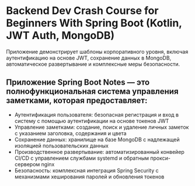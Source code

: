 # Backend Dev Crash Course for Beginners With Spring Boot (Kotlin, JWT Auth, MongoDB)

Приложение демонстрирует шаблоны корпоративного уровня, включая аутентификацию на основе JWT, сохранение данных в MongoDB, автоматическое развертывание и комплексные меры безопасности.

## Приложение Spring Boot Notes — это полнофункциональная система управления заметками, которая предоставляет:

- Аутентификация пользователя: безопасная регистрация и вход в систему с помощью аутентификации на основе токенов JWT
- Управление заметками: создание, поиск и удаление личных заметок с указанием заголовка, содержания и цвета
- Сохранение данных: хранилище на базе MongoDB с надлежащей изоляцией пользовательских данных
- Производственное развертывание: автоматизированный конвейер CI/CD с управлением службами systemd и обратным прокси-сервером nginx
- Безопасность: комплексная интеграция Spring Security с механизмами хеширования паролей и обновления токенов
